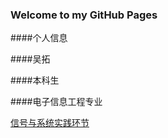 ### Welcome to my GitHub Pages

####个人信息

####吴拓

####本科生

####电子信息工程专业

[信号与系统实践环节](https://github.com/Lsovo/my-code)

